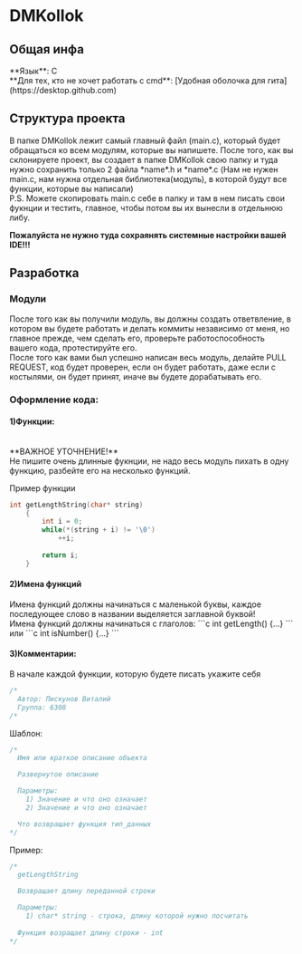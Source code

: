 # DMKollok
<h2>Общая инфа</h2>
**Язык**: C <br>
 **Для тех, кто не хочет работать с cmd**: [Удобная оболочка для гита](https://desktop.github.com)
<h2>Структура проекта</h2>
В папке DMKollok лежит самый главный файл (main.c), который будет обращаться ко всем модулям, которые вы напишете.
После того, как вы склонируете проект, вы создает в папке DMKollok свою папку и туда нужно сохранить только 2 файла *name*.h
и *name*.c (Нам не нужен main.c, нам нужна отдельная библиотека(модуль), в которой будут все функции, которые вы написали)<br>
P.S. Можете скопировать main.c себе в папку и там в нем писать свои фукнции и тестить, главное, чтобы потом вы их вынесли в отдельнюю либу.
<br>

**Пожалуйста не нужно туда сохраянять системные настройки вашей IDE!!!** <br>


<h2>Разработка</h2>
<h3>Модули</h3>
После того как вы получили модуль, вы должны создать ответвление, в котором вы будете работать и делать коммиты независимо
от меня, но главное прежде, чем сделать его, проверьте работоспособность вашего кода, протестируйте его.<br>
После того как вами был успешно написан весь модуль, делайте PULL REQUEST, код будет проверен, если он будет работать, даже
если с костылями, он будет принят, иначе вы будете дорабатывать его. 
<h3>Оформление кода:</h3>

<h4>1)Функции:</h4>
<br>
**ВАЖНОЕ УТОЧНЕНИЕ!**<br>
Не пишите очень длинные фукнции, не надо весь модуль пихать в одну функцию, разбейте его на несколько функций.<br>

Пример функции
```c
int getLengthString(char* string)
    {
        int i = 0;
        while(*(string + i) != '\0')
            ++i;
    
        return i;
    }
```
<h4>2)Имена функций</h4>
Имена функций должны начинаться с маленькой буквы, каждое последующее слово в названии выделяется заглавной буквой!<br>
Имена функций должны начинаться с глаголов:
```c
int getLength() {...}
```
или
```c
int isNumber() {...}
```
<h4>3)Комментарии:</h4>
В начале каждой функции, которую будете писать укажите себя 

```c
/*
  Автор: Пискунов Виталий
  Группа: 6308
/*
```

Шаблон:

```c
/*
  Имя или краткое описание объекта

  Развернутое описание

  Параметры: 
    1) Значение и что оно означает
    2) Значение и что оно означает

  Что возвращает функция тип_данных
*/
```

Пример:

```c
/*
  getLengthString

  Возвращает длину переданной строки

  Параметры: 
    1) char* string - строка, длину которой нужно посчитать
    
  Функция возращает длину строки - int
*/
```
